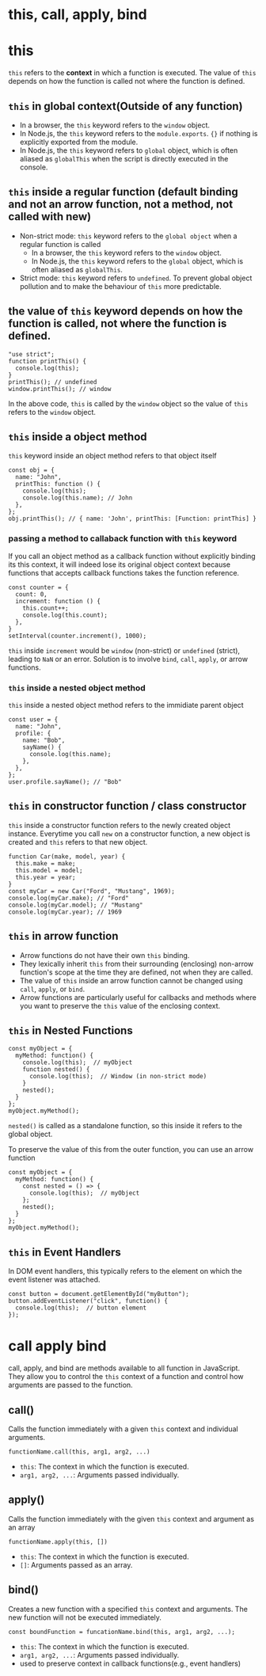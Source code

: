 # this, call, apply, bind

# this

`this` refers to the **context** in which a function is executed. The value of `this` depends on how the function is called not where the function is defined.

## `this` in global context(Outside of any function)

- In a browser, the `this` keyword refers to the `window` object.
- In Node.js, the `this` keyword refers to the `module.exports`. `{}` if nothing is explicitly exported from the module.
- In Node.js, the `this` keyword refers to `global` object, which is often aliased as `globalThis` when the script is directly executed in the console.

## `this` inside a regular function (default binding and not an arrow function, not a method, not called with new)

- Non-strict mode: `this` keyword refers to the `global object` when a regular function is called
  - In a browser, the `this` keyword refers to the `window` object.
  - In Node.js, the `this` keyword refers to the `global` object, which is often aliased as `globalThis`.
- Strict mode: `this` keyword refers to `undefined`. To prevent global object pollution and to make the behaviour of `this` more predictable.

## the value of `this` keyword depends on how the function is called, not where the function is defined.

```JS
"use strict";
function printThis() {
  console.log(this);
}
printThis(); // undefined
window.printThis(); // window
```

In the above code, `this` is called by the `window` object so the value of `this` refers to the `window` object.

## `this` inside a object method

`this` keyword inside an object method refers to that object itself

```JS
const obj = {
  name: "John",
  printThis: function () {
    console.log(this);
    console.log(this.name); // John
  },
};
obj.printThis(); // { name: 'John', printThis: [Function: printThis] }
```

### passing a method to callaback function with `this` keyword

If you call an object method as a callback function without explicitly binding its this context, it will indeed lose its original object context because functions that accepts callback functions takes the function reference.

```JS
const counter = {
  count: 0,
  increment: function () {
    this.count++;
    console.log(this.count);
  },
}
setInterval(counter.increment(), 1000);
```

`this` inside `increment` would be `window` (non-strict) or `undefined` (strict), leading to `NaN` or an error. Solution is to involve `bind`, `call`, `apply`, or arrow functions.

### `this` inside a nested object method

`this` inside a nested object method refers to the immidiate parent object

```JS
const user = {
  name: "John",
  profile: {
    name: "Bob",
    sayName() {
      console.log(this.name);
    },
  },
};
user.profile.sayName(); // "Bob"
```

## `this` in constructor function / class constructor

`this` inside a constructor function refers to the newly created object instance. Everytime you call `new` on a constructor function, a new object is created and `this` refers to that new object.

```JS
function Car(make, model, year) {
  this.make = make;
  this.model = model;
  this.year = year;
}
const myCar = new Car("Ford", "Mustang", 1969);
console.log(myCar.make); // "Ford"
console.log(myCar.model); // "Mustang"
console.log(myCar.year); // 1969
```

## `this` in arrow function

- Arrow functions do not have their own `this` binding.
- They lexically inherit `this` from their surrounding (enclosing) non-arrow function's scope at the time they are defined, not when they are called.
- The value of `this` inside an arrow function cannot be changed using `call`, `apply`, or `bind`.
- Arrow functions are particularly useful for callbacks and methods where you want to preserve the `this` value of the enclosing context.

## `this` in Nested Functions

```JS
const myObject = {
  myMethod: function() {
    console.log(this);  // myObject
    function nested() {
      console.log(this);  // Window (in non-strict mode)
    }
    nested();
  }
};
myObject.myMethod();
```

`nested()` is called as a standalone function, so this inside it refers to the global object.

To preserve the value of this from the outer function, you can use an arrow function

```JS
const myObject = {
  myMethod: function() {
    const nested = () => {
      console.log(this);  // myObject
    };
    nested();
  }
};
myObject.myMethod();
```

## `this` in Event Handlers

In DOM event handlers, this typically refers to the element on which the event listener was attached.

```JS
const button = document.getElementById("myButton");
button.addEventListener("click", function() {
  console.log(this);  // button element
});
```

# call apply bind

call, apply, and bind are methods available to all function in JavaScript. They allow you to control the `this` context of a function and control how arguments are passed to the function.

## call()

Calls the function immediately with a given `this` context and individual arguments.

```JS
functionName.call(this, arg1, arg2, ...)
```

- `this`: The context in which the function is executed.
- `arg1, arg2, ...`: Arguments passed individually.

## apply()

Calls the function immediately with the given `this` context and argument as an array

```JS
functionName.apply(this, [])
```

- `this`: The context in which the function is executed.
- `[]`: Arguments passed as an array.

## bind()

Creates a new function with a specified `this` context and arguments. The new function will not be executed immediately.

```JS
const boundFunction = funcationName.bind(this, arg1, arg2, ...);
```

- `this`: The context in which the function is executed.
- `arg1, arg2, ...`: Arguments passed individually.
- used to preserve context in callback functions(e.g., event handlers)
